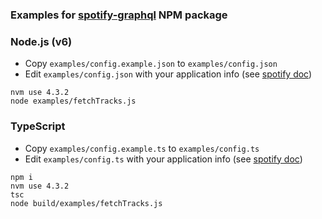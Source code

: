 ### Examples for [spotify-graphql](https://github.com/thefrenchhouse/spotify-graphql) NPM package

### Node.js (v6)

- Copy `examples/config.example.json` to `examples/config.json`
- Edit `examples/config.json` with your application info (see [spotify doc](https://developer.spotify.com/my-applications))

```
nvm use 4.3.2
node examples/fetchTracks.js
```


### TypeScript

- Copy `examples/config.example.ts` to `examples/config.ts`
- Edit `examples/config.ts` with your application info (see [spotify doc](https://developer.spotify.com/my-applications))

```
npm i
nvm use 4.3.2
tsc
node build/examples/fetchTracks.js
```
